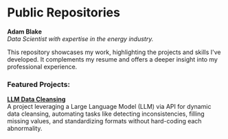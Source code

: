 # Public Repositories

**Adam Blake**  
*Data Scientist with expertise in the energy industry.*

This repository showcases my work, highlighting the projects and skills I've developed. It complements my resume and offers a deeper insight into my professional experience.

### Featured Projects:
**[LLM Data Cleansing](https://github.com/theBlake89/LLM_Data_Cleansing/tree/main)**  
A project leveraging a Large Language Model (LLM) via API for dynamic data cleansing, automating tasks like detecting inconsistencies, filling missing values, and standardizing formats without hard-coding each abnormality.

